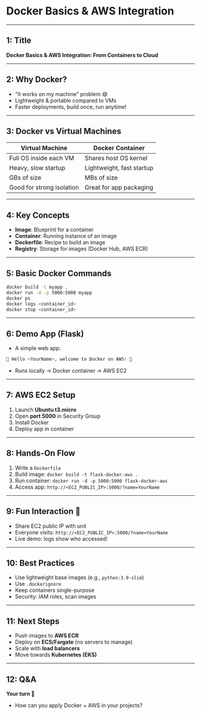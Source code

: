 # Docker Basics & AWS Integration

---

## 1: Title
**Docker Basics & AWS Integration: From Containers to Cloud**

---

## 2: Why Docker?
- "It works on my machine" problem 😅
- Lightweight & portable compared to VMs
- Faster deployments, build once, run anytime!

---

## 3: Docker vs Virtual Machines
| Virtual Machine | Docker Container |
|-----------------|------------------|
| Full OS inside each VM | Shares host OS kernel |
| Heavy, slow startup | Lightweight, fast startup |
| GBs of size | MBs of size |
| Good for strong isolation | Great for app packaging |

---

## 4: Key Concepts
- **Image**: Blueprint for a container
- **Container**: Running instance of an image
- **Dockerfile**: Recipe to build an image
- **Registry**: Storage for images (Docker Hub, AWS ECR)

---

## 5: Basic Docker Commands
```bash
docker build -t myapp .
docker run -d -p 5000:5000 myapp
docker ps
docker logs <container_id>
docker stop <container_id>
```

---

## 6: Demo App (Flask)
- A simple web app:
```python
👋 Hello <YourName>, welcome to Docker on AWS! 🚀
```
- Runs locally → Docker container → AWS EC2

---

## 7: AWS EC2 Setup
1. Launch **Ubuntu t3.micro**
2. Open **port 5000** in Security Group
3. Install Docker
4. Deploy app in container

---

## 8: Hands-On Flow
1. Write a `Dockerfile`
2. Build image: `docker build -t flask-docker-aws .`
3. Run container: `docker run -d -p 5000:5000 flask-docker-aws`
4. Access app: `http://<EC2_PUBLIC_IP>:5000/?name=YourName`

---

## 9: Fun Interaction 🎉
- Share EC2 public IP with unit
- Everyone visits: `http://<EC2_PUBLIC_IP>:5000/?name=YourName`
- Live demo: logs show who accessed!

---

## 10: Best Practices
- Use lightweight base images (e.g., `python:3.9-slim`)
- Use `.dockerignore`
- Keep containers single-purpose
- Security: IAM roles, scan images

---

## 11: Next Steps
- Push images to **AWS ECR**
- Deploy on **ECS/Fargate** (no servers to manage)
- Scale with **load balancers**
- Move towards **Kubernetes (EKS)**

---

## 12: Q&A
**Your turn 🚀**
- How can you apply Docker + AWS in your projects?

